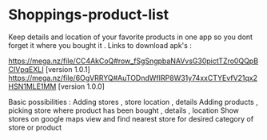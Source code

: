 # Shoppings-product-list

Keep details and location of your favorite products in one app so you dont forget it where you bought it . 
Links to download apk's :
  
  https://mega.nz/file/CC4AkCoQ#row_fSgSngpbaNAVvsG30pictTZro0QQpBCIVpqEXLI  [version 1.0.1]
  https://mega.nz/file/6OgVRRYQ#AuTODndWfIRP8W31y74xxCTYEvfV21qx2HSN1MLE1MM  [version 1.0.0]

Basic possibilities : 
   Adding stores , store location , details
   Adding products , picking store where product has been bought , details , location
   Show stores on google maps view and find nearest store for desired category of store or product

